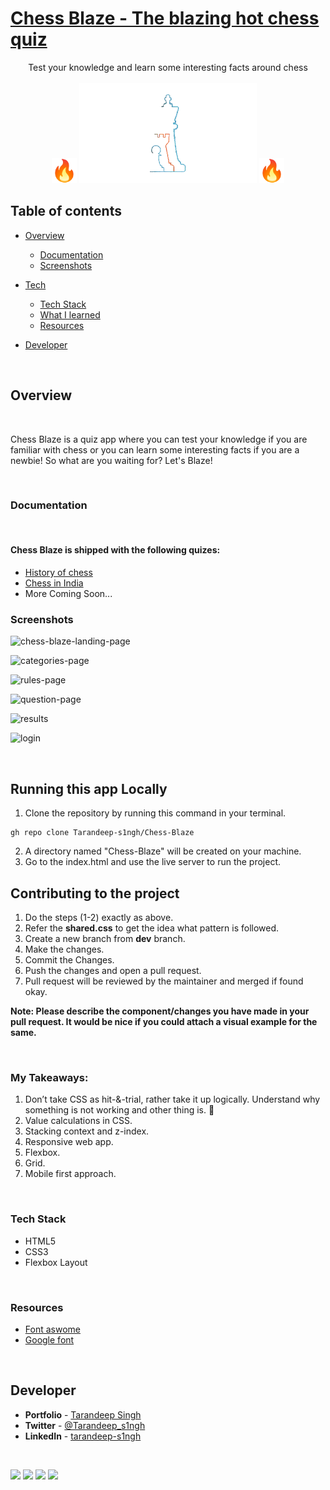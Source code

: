 # [Chess Blaze - The blazing hot chess quiz](https://chess-blaze.netlify.app/)

<div align="center">Test your knowledge and learn some interesting facts around chess</div>
<br />
<div align="center">
<img height="40" src="/assets/favicon.svg"/>
<img height="160" src="/assets/chess-hero.png"/>
<img height="40" src="/assets/favicon.svg"/>
</div>

## **Table of contents**

- [Overview](#overview)

  - [Documentation](#documentation)
  - [Screenshots](#screenshots)

- [Tech]()
  - [Tech Stack](#tech-stack)
  - [What I learned](#what-i-learned)
  - [Resources](#resources)
- [Developer](#developer)

<br />

## **Overview**

<br />

Chess Blaze is a quiz app where you can test your knowledge if you are familiar with chess or you can learn some interesting facts if you are a newbie! So what are you waiting for? Let's Blaze!

<br />

### **Documentation**

<br />

#### Chess Blaze is shipped with the following quizes:

- [History of chess](https://chess-blaze.netlify.app/)
- [Chess in India](https://chess-blaze.netlify.app/)
- More Coming Soon...

### **Screenshots**

![chess-blaze-landing-page](https://user-images.githubusercontent.com/65854945/154772547-1b1b5784-9762-41ac-a0bd-6686c235ac74.png)

![categories-page](https://user-images.githubusercontent.com/65854945/154772653-2ea32572-f8a6-49b7-a5aa-ed1402eda054.png)

![rules-page](https://user-images.githubusercontent.com/65854945/154772695-bc626ae3-e890-45c3-ba0d-7a225fd964bd.png)

![question-page](https://user-images.githubusercontent.com/65854945/154772771-752680bc-188b-4398-9afd-3b462042c543.png)

![results](https://user-images.githubusercontent.com/65854945/154772807-60d9ab3b-e333-4d7b-9c71-88239b09bcd0.png)

![login](https://user-images.githubusercontent.com/65854945/154772819-59755d83-6129-4a91-be24-bafcd6cee02d.png)


<br />

## **Running this app Locally**

1. Clone the repository by running this command in your terminal.

```
gh repo clone Tarandeep-s1ngh/Chess-Blaze

```
2. A directory named "Chess-Blaze" will be created on your machine.
3. Go to the index.html and use the live server to run the project.

## **Contributing to the project**

1. Do the steps (1-2) exactly as above.
2. Refer the **shared.css** to get the idea what pattern is followed.
3. Create a new branch from **dev** branch.
4. Make the changes.
5. Commit the Changes.
6. Push the changes and open a pull request.
7. Pull request will be reviewed by the maintainer and merged if found okay.

**Note: Please describe the component/changes you have made in your pull request. It would be nice if you could attach a visual example for the same.**

<br /> 

### **My Takeaways:**
1. Don’t take CSS as hit-&-trial, rather take it up logically. Understand why something is not working and other thing is. 🎯 
2. Value calculations in CSS.
3. Stacking context and z-index.
4. Responsive web app.
5. Flexbox.
6. Grid.
7. Mobile first approach.

<br />

### **Tech Stack**

- HTML5
- CSS3
- Flexbox Layout

<br />

### **Resources**

- [Font aswome](https://fontawesome.com/)
- [Google font](https://fonts.google.com/)

<br />

## **Developer**

- **Portfolio** - [Tarandeep Singh](https://tarandeep-singh.netlify.app/)
- **Twitter** - [@Tarandeep_s1ngh](https://twitter.com/Tarandeep_s1ngh)
- **LinkedIn** - [tarandeep-s1ngh](https://www.linkedin.com/in/tarandeep-s1ngh/)

<br />

[![](https://img.shields.io/badge/Instagram-E4405F?style=for-the-badge&logo=instagram&logoColor=white)](https://www.instagram.com/taran.16/)
[![](https://img.shields.io/badge/LinkedIn-0077B5?style=for-the-badge&logo=linkedin&logoColor=white)](https://www.linkedin.com/in/tarandeep-s1ngh/)
[![](https://img.shields.io/badge/Twitter-%231DA1F2.svg?style=for-the-badge&logo=Twitter&logoColor=white)](https://twitter.com/Tarandeep_s1ngh)
<a href="mailto:taran.s1608@gmail.com"><img src="https://img.shields.io/badge/Gmail-D14836?style=for-the-badge&logo=gmail&logoColor=white"></img></a>